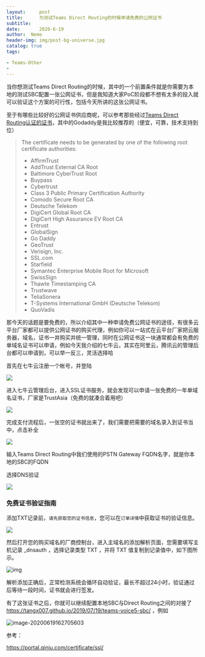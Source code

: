 ```yaml
---
layout:     post
title:      为测试Teams Direct Routing的时候申请免费的公网证书
subtitle:  
date:       2020-6-19
author:  Nemo
header-img: img/post-bg-universe.jpg
catalog: true
tags:

- Teams-Other
- 
---
```


当你想测试Teams Direct Routing的时候，其中的一个前置条件就是你需要为本地的测试SBC配置一张公网证书，但是我知道大家PoC阶段都不想有太多的投入就可以验证这个方案的可行性，包括今天所讲的这张公网证书。

至于有哪些比较好的公网证书供应商呢，可以参考那些经过[Teams Direct Routing认证的证书](https://docs.microsoft.com/en-us/MicrosoftTeams/direct-routing-plan#public-trusted-certificate-for-the-sbc)，其中的Godaddy是我比较推荐的（便宜，可靠，技术支持到位）

> The certificate needs to be generated by one of the following root certificate authorities:
>
> - AffirmTrust
> - AddTrust External CA Root
> - Baltimore CyberTrust Root
> - Buypass
> - Cybertrust
> - Class 3 Public Primary Certification Authority
> - Comodo Secure Root CA
> - Deutsche Telekom
> - DigiCert Global Root CA
> - DigiCert High Assurance EV Root CA
> - Entrust
> - GlobalSign
> - Go Daddy
> - GeoTrust
> - Verisign, Inc.
> - SSL.com
> - Starfield
> - Symantec Enterprise Mobile Root for Microsoft
> - SwissSign
> - Thawte Timestamping CA
> - Trustwave
> - TeliaSonera
> - T-Systems International GmbH (Deutsche Telekom)
> - QuoVadis

那今天的话题是要免费的，所以介绍其中一种申请免费公网证书的途径，有很多云平台厂家都可以提供公网证书的购买代理，例如你可以一站式在云平台厂家把云服务器，域名，证书一并购买并统一管理，同时在公网证书这一块通常都会有免费的单域名证书可以申请，例如今天我介绍的七牛云，其实在阿里云，腾讯云的管理后台都可以申请到，可以举一反三，灵活选择哈

首先在七牛云注册一个帐号，并登陆

![](https://cdn.jsdelivr.net/gh/tangx007/tangx007.github.io/img/20200520101441.png)

进入七牛云管理后台，进入SSL证书服务，就会发现可以申请一张免费的一年单域名证书，厂家是TrustAsia（免费的就凑合着用吧）

![](https://cdn.jsdelivr.net/gh/tangx007/tangx007.github.io/img/20200520101455.png)

完成支付流程后，一张空的证书就出来了，我们需要把需要的域名录入到证书当中，点击补全

![](https://cdn.jsdelivr.net/gh/tangx007/tangx007.github.io/img/20200520101508.png)

输入Teams Direct Routing中我们使用的PSTN Gateway FQDN名字，就是你本地的SBC的FQDN

选择DNS验证

![](https://cdn.jsdelivr.net/gh/tangx007/tangx007.github.io/img/20200520101521.png)

### 免费证书验证指南

添加TXT记录前，`请先获取您的证书信息`，您可以在`订单详情`中获取证书的验证信息。

![](https://cdn.jsdelivr.net/gh/tangx007/tangx007.github.io/img/20200520101536.png)

然后打开您的购买域名的厂商控制台，进入主域名的添加解析页面，您需要填写主机记录 _dnsauth ，选择记录类型 TXT ，并将 TXT 值复制到记录值中，如下图所示。

![img](https://dn-odum9helk.qbox.me/FhUEhqyHO6bH6KHc3nLQSNhiIw38)

解析添加正确后，正常检测系统会循环自动验证，最长不超过24小时，验证通过后等待一段时间，证书就会进行签发。



有了这张证书之后，你就可以继续配置本地SBC与Direct Routing之间的对接了 https://tangx007.github.io/2019/07/19/teams-voice5-sbc/ ，例如

![image-20200619162705603](https://cdn.jsdelivr.net/gh/tangx007/tangx007.github.io/img/image-20200619162705603.png)



参考：

https://portal.qiniu.com/certificate/ssl/